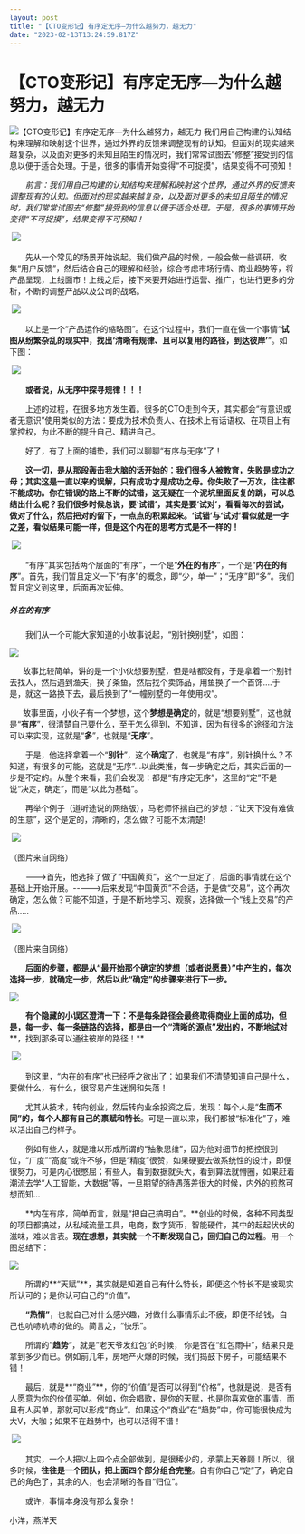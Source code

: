 ```yaml
---
layout: post
title: "【CTO变形记】有序定无序—为什么越努力，越无力"
date: "2023-02-13T13:24:59.817Z"
---
```

【CTO变形记】有序定无序—为什么越努力，越无力
========================

![【CTO变形记】有序定无序—为什么越努力，越无力](https://img2023.cnblogs.com/blog/37134/202302/37134-20230213104622228-112102389.png) 我们用自己构建的认知结构来理解和映射这个世界，通过外界的反馈来调整现有的认知。但面对的现实越来越复杂，以及面对更多的未知且陌生的情况时，我们常常试图去“修整”接受到的信息以便于适合处理。于是，很多的事情开始变得“不可捉摸”，结果变得不可预知！

　　_前言：我们用自己构建的认知结构来理解和映射这个世界，通过外界的反馈来调整现有的认知。但面对的现实越来越复杂，以及面对更多的未知且陌生的情况时，我们常常试图去“修整”接受到的信息以便于适合处理。于是，很多的事情开始变得“不可捉摸”，结果变得不可预知！_

 ![](https://img2023.cnblogs.com/blog/37134/202302/37134-20230213103526548-1994190456.png)

　　先从一个常见的场景开始说起。我们做产品的时候，一般会做一些调研，收集“用户反馈”，然后结合自己的理解和经验，综合考虑市场行情、商业趋势等，将产品呈现，上线面市！上线之后，接下来要开始进行运营、推广，也进行更多的分析，不断的调整产品以及公司的战略。

 ![](https://img2023.cnblogs.com/blog/37134/202302/37134-20230213103654969-1100572391.png)

　　以上是一个“产品运作的缩略图”。在这个过程中，我们一直在做一个事情“**试图从纷繁杂乱的现实中，找出‘****清晰有规律、且可以复用的路径，到达彼岸****’**”。如下图：

 ![](https://img2023.cnblogs.com/blog/37134/202302/37134-20230213103726777-445514880.png)

　　**或者说，从无序中探寻规律！！！**

　　上述的过程，在很多地方发生着。很多的CTO走到今天，其实都会“有意识或者无意识”使用类似的方法：要成为技术负责人、在技术上有话语权、在项目上有掌控权，为此不断的提升自己、精进自己。 

　　好了，有了上面的铺垫，我们可以聊聊“有序与无序”了！ 

　　**这一切，是从那段轰击我大脑的话开始的：我们很多人被教育，失败是成功之母；其实这是一直以来的误解，只有成功才是成功之母。你失败了一万次，往往都不能成功。你在错误的路上不断的试错，这无疑在一个泥坑里面反复的跳，可以总结出什么呢？****我们很多时候总说，要‘试错’，其实是要‘试对’，看看每次的尝试，做对了什么，然后把对的留下，一点点的积累起来。****‘试错’与‘试对’看似就是一字之差，看似结果可能一样，但是这个内在的思考方式是不一样的！**

 ![](https://img2023.cnblogs.com/blog/37134/202302/37134-20230213103824960-1791704944.png)

　　“有序”其实包括两个层面的“有序”，一个是“**外在的有序**”，一个是“**内在的有序**”。首先，我们暂且定义一下“有序”的概念，即“少，单一”；“无序”即“多”。我们暂且定义到这里，后面再次延伸。

##### **外在的有序**

　　我们从一个可能大家知道的小故事说起，“别针换别墅”，如图：

![](https://img2023.cnblogs.com/blog/37134/202302/37134-20230213104013008-986223167.png)

      故事比较简单，讲的是一个小伙想要别墅，但是啥都没有，于是拿着一个别针去找人，然后遇到渔夫，换了条鱼，然后找个卖饰品，用鱼换了一个首饰....于是，就这一路换下去，最后换到了“一幢别墅的一年使用权”。

      故事里面，小伙子有一个梦想，这个**梦想是确定**的，就是“想要别墅”，这也就是“**有序**”，很清楚自己要什么，至于怎么得到，不知道，因为有很多的途径和方法可以来实现，这就是“**多**”，也就是“**无序**”。

　　于是，他选择拿着一个“**别针**”，这个**确定**了，也就是“有序”，别针换什么？不知道，有很多的可能，这就是“无序”...以此类推，每一步确定之后，其实后面的一步是不定的。从整个来看，我们会发现：都是“有序定无序”，这里的“定”不是说“决定，确定”，而是“以此为基础”。

　　再举个例子（道听途说的网络版），马老师怀揣自己的梦想：“让天下没有难做的生意”，这个是定的，清晰的，怎么做？可能不太清楚!

 ![](https://img2023.cnblogs.com/blog/37134/202302/37134-20230213104134796-150078978.png)

（图片来自网络）

　　--->首先，他选择了做了“中国黄页”，这个一旦定了，后面的事情就在这个基础上开始开展。----->后来发现“中国黄页”不合适，于是做“交易”，这个再次确定，怎么做？可能不知道，于是不断地学习、观察，选择做一个“线上交易”的产品.....

 ![](https://img2023.cnblogs.com/blog/37134/202302/37134-20230213104200214-1210858419.png)

（图片来自网络）

　　**后面的步骤，都是从“最开始那个确定的梦想（或者说愿景）”中产生的，每次选择一步，就确定一步，然后以此“确定”的步骤来进行下一步。** 

![](https://img2023.cnblogs.com/blog/37134/202302/37134-20230213104305818-156528630.png)

　　**有个隐藏的小误区澄清一下：****不是每条路径会最终取得商业上面的成功，但是，每一步、每一条链路的选择，都是由一个“****清晰的源点****”发出的，不断地****试对****，找到那条可以通往彼岸的路径！**

 ![](https://img2023.cnblogs.com/blog/37134/202302/37134-20230213104330261-1388986505.png)

　　到这里，“内在的有序”也已经呼之欲出了：如果我们不清楚知道自己是什么，要做什么，有什么，很容易产生迷惘和失落！

　　尤其从技术，转向创业，然后转向业余投资之后，发现：每个人是“**生而不同”的，每个人都有自己的禀赋和特长**。可是一直以来，我们都被“标准化”了，难以活出自己的样子。

　　例如有些人，就是难以形成所谓的“抽象思维”，因为他对细节的把控很到位，“广度”“高度”或许不够，但是“精度”很赞，如果硬要去做系统性的设计，即便很努力，可是内心很憋屈；有些人，看到数据就头大，看到算法就懵圈，如果赶着潮流去学“人工智能，大数据”等，一旦期望的待遇落差很大的时候，内外的煎熬可想而知...

　　**内在有序，简单而言，就是“把自己搞明白”。**创业的时候，各种不同类型的项目都搞过，从私域流量工具，电商，数字货币，智能硬件，其中的起起伏伏的滋味，难以言表。**现在想想，其实就一个不断发现自己，回归自己的过程**。用一个图总结下：

![](https://img2023.cnblogs.com/blog/37134/202302/37134-20230213104415278-360767893.png)

　　所谓的**“天赋”**，其实就是知道自己有什么特长，即便这个特长不是被现实所认可的；是你认可自己的“价值”。

　　**“热情”**，也就自己对什么感兴趣，对做什么事情乐此不疲，即便不给钱，自己也吭哧吭哧的做的。简言之，“快乐”。

　　所谓的”**趋势**“，就是”老天爷发红包“的时候， 你是否在“红包雨中”，结果只是拿到多少而已。例如前几年，房地产火爆的时候，我们捣鼓下房子，可能结果不错！

　　最后，就是**“商业”**，你的“价值”是否可以得到“价格”，也就是说，是否有人愿意为你的价值买单。例如，你会唱歌，是你的天赋，也是你喜欢做的事情，而且有人买单，那就可以形成“商业”。如果这个“商业”在“趋势”中，你可能很快成为大V，大咖；如果不在趋势中，也可以活得不错！

 ![](https://img2023.cnblogs.com/blog/37134/202302/37134-20230213104450034-1482581785.png)

　　其实，一个人把以上四个点全部做到，是很稀少的，承蒙上天眷顾！所以，很多时候，**往往是一个团队，把上面四个部分组合完整**。自有你自己“定”了，确定自己的角色了，其余的人，也会清晰的各自“归位”。  

　　或许，事情本身没有那么复杂！

小洋，燕洋天